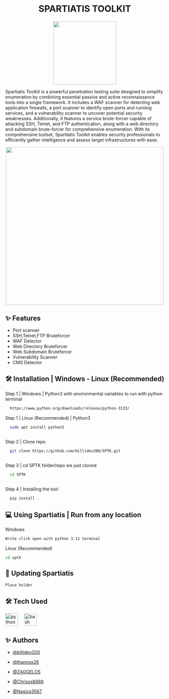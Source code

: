 <h1 align="center">SPARTIATIS TOOLKIT</h1>

###

<div align="center">
  <img height="200" src="https://github.com/billidev200/SpartiatisToolkit/blob/main/ReadmeAssets/SpartiatisLogo.png"  />
</div>

<p>Spartiatis Toolkit is a powerful penetration testing suite designed to simplify enumeration by combining essential passive and active reconnaissance tools into a single framework. It includes a WAF scanner for detecting web application firewalls, a port scanner to identify open ports and running services, and a vulnerability scanner to uncover potential security weaknesses. Additionally, it features a service brute-forcer capable of attacking SSH, Telnet, and FTP authentication, along with a web directory and subdomain brute-forcer for comprehensive enumeration. With its comprehensive toolset, Spartiatis Toolkit enables security professionals to efficiently gather intelligence and assess target infrastructures with ease.</p>

<div align="center">
  <img height="500" src="https://github.com/billidev200/SpartiatisToolkit/blob/main/ReadmeAssets/ToolkitScreenshot.png"  />
</div>

## ✨ Features

- Port scanner
- SSH,Telnet,FTP Bruteforcer
- WAF Detector
- Web Directory Bruteforcer
- Web Subdomain Bruteforcer
- Vulnerability Scanner
- CMS Detector

## 🛠️ Installation | Windows - Linux (Recommended)

Step 1 | Windows | Python3 with environmental variables to run with python terminal 

```bash
  https://www.python.org/downloads/release/python-3133/
```

Step 1 | Linux (Recommended) | Python3 

```bash
  sudo apt install python3
```
##
Step 2 | Clone repo 

```bash
  git clone https://github.com/billidev200/SPTK.git
```
##
Step 3 | cd SPTK folder/repo we just cloned

```bash
  cd SPTK
```
##
Step 4 | Installing the tool 

```bash
  pip install .
```

## 💻 Using Spartiatis | Run from any location
Windows
```bash
Write click open with python 3.11 terminal
```
Linux (Recommended)
```bash
cd sptk
```
## 🔧 Updating Spartiatis
```bash
Place holder
```
## 🛠️ Tech Used


<div align="left">


<img src="https://cdn.jsdelivr.net/gh/devicons/devicon/icons/python/python-original.svg" height="40" alt="python logo" />


<img width="12" />


<img src="https://cdn.jsdelivr.net/gh/devicons/devicon/icons/bash/bash-original.svg" height="40" alt="bash logo" />


</div>





###


## ✨ Authors





- [@billidev200](https://github.com/billidev200)


- [@thanoss26](https://github.com/thanoss26)


- [@ZAGGELOS](https://github.com/ZAGGELOS)


- [@Chrisss8888](https://github.com/Chrisss8888)


- [@Nasios3567](https://github.com/Nasios3567)
